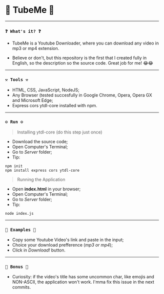 # 🌟 TubeMe 🌟

----
### `❓ What's it? ❓`

* TubeMe is a Youtube Downloader, where you can download any video in mp3 or mp4 extension.

* Believe or don't, but this repository is the first that I created fully in English, so the description so the source code. Great job for me! 😂😂

----
### `⚒️ Tools ⚒️`

* HTML, CSS, JavaScript, NodeJS;
* Any Browser (tested succesfully in Google Chrome, Opera, Opera GX and Microsoft Edge;
* Express cors ytdl-core installed with npm.

----
### `⚙️ Run ⚙️`

> Installing ytdl-core (do this step just once)

* Download the source code;
* Open Computer's Terminal;
* Go to *Server* folder;
* Tip:

```
npm init
npm install express cors ytdl-core
```

> Running the Application

* Open **index.html** in your browser;
* Open Computer's Terminal;
* Go to *Server* folder;
* Tip:

```
node index.js
```

----
### `📝 Examples 📝`

* Copy some Youtube Video's link and paste in the input;
* Choice your download prefference (*mp3 or mp4*);
* Click in *Download!* button.

----
### `🎁 Bonus 🎁`

* Curiosity: if the video's title has some uncommon char, like emojis and NON-ASCII, the application won't work. I'mma fix this issue in the next commits.
